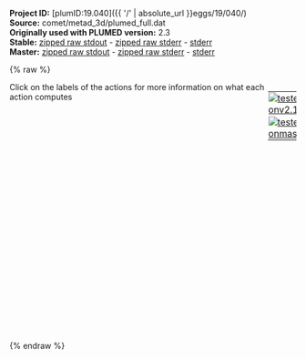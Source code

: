 **Project ID:** [plumID:19.040]({{ '/' | absolute_url }}eggs/19/040/)  
**Source:** comet/metad_3d/plumed_full.dat  
**Originally used with PLUMED version:** 2.3  
**Stable:** [zipped raw stdout](plumed_full.dat.plumed.stdout.txt.zip) - [zipped raw stderr](plumed_full.dat.plumed.stderr.txt.zip) - [stderr](plumed_full.dat.plumed.stderr)  
**Master:** [zipped raw stdout](plumed_full.dat.plumed_master.stdout.txt.zip) - [zipped raw stderr](plumed_full.dat.plumed_master.stderr.txt.zip) - [stderr](plumed_full.dat.plumed_master.stderr)  

{% raw %}
<div style="width: 100%; float:left">
<div style="width: 90%; float:left" id="value_details_data/comet/metad_3d/plumed_full.dat"> Click on the labels of the actions for more information on what each action computes </div>
<div style="width: 10%; float:left"><table><tr><td style="padding:1px"><a href="plumed_full.dat.plumed.stderr"><img src="https://img.shields.io/badge/v2.10-passing-green.svg" alt="tested onv2.10" /></a></td></tr><tr><td style="padding:1px"><a href="plumed_full.dat.plumed_master.stderr"><img src="https://img.shields.io/badge/master-passing-green.svg" alt="tested onmaster" /></a></td></tr></table></div></div>
<pre style="width=97%;">
<b name="data/comet/metad_3d/plumed_full.datphi1" onclick='showPath("data/comet/metad_3d/plumed_full.dat","data/comet/metad_3d/plumed_full.datphi1","data/comet/metad_3d/plumed_full.datphi1","black")'>phi1</b><span style="display:none;" id="data/comet/metad_3d/plumed_full.datphi1">The TORSION action with label <b>phi1</b> calculates the following quantities:<table  align="center" frame="void" width="95%" cellpadding="5%"><tr><td width="5%"><b> Quantity </b>  </td><td width="5%"><b> Type </b>  </td><td><b> Description </b> </td></tr><tr><td width="5%">phi1</td><td width="5%"><font color="black">scalar</font></td><td>the TORSION involving these atoms</td></tr></table></span>: <span class="plumedtooltip" style="color:green">TORSION<span class="right">Calculate a torsional angle. <a href="https://www.plumed.org/doc-master/user-doc/html/_t_o_r_s_i_o_n.html" style="color:green">More details</a><i></i></span></span> <span class="plumedtooltip">ATOMS<span class="right">the four atoms involved in the torsional angle<i></i></span></span>=5,7,9,15
<b name="data/comet/metad_3d/plumed_full.datpsi1" onclick='showPath("data/comet/metad_3d/plumed_full.dat","data/comet/metad_3d/plumed_full.datpsi1","data/comet/metad_3d/plumed_full.datpsi1","black")'>psi1</b><span style="display:none;" id="data/comet/metad_3d/plumed_full.datpsi1">The TORSION action with label <b>psi1</b> calculates the following quantities:<table  align="center" frame="void" width="95%" cellpadding="5%"><tr><td width="5%"><b> Quantity </b>  </td><td width="5%"><b> Type </b>  </td><td><b> Description </b> </td></tr><tr><td width="5%">psi1</td><td width="5%"><font color="black">scalar</font></td><td>the TORSION involving these atoms</td></tr></table></span>: <span class="plumedtooltip" style="color:green">TORSION<span class="right">Calculate a torsional angle. <a href="https://www.plumed.org/doc-master/user-doc/html/_t_o_r_s_i_o_n.html" style="color:green">More details</a><i></i></span></span> <span class="plumedtooltip">ATOMS<span class="right">the four atoms involved in the torsional angle<i></i></span></span>=7,9,15,17
<b name="data/comet/metad_3d/plumed_full.datphi2" onclick='showPath("data/comet/metad_3d/plumed_full.dat","data/comet/metad_3d/plumed_full.datphi2","data/comet/metad_3d/plumed_full.datphi2","black")'>phi2</b><span style="display:none;" id="data/comet/metad_3d/plumed_full.datphi2">The TORSION action with label <b>phi2</b> calculates the following quantities:<table  align="center" frame="void" width="95%" cellpadding="5%"><tr><td width="5%"><b> Quantity </b>  </td><td width="5%"><b> Type </b>  </td><td><b> Description </b> </td></tr><tr><td width="5%">phi2</td><td width="5%"><font color="black">scalar</font></td><td>the TORSION involving these atoms</td></tr></table></span>: <span class="plumedtooltip" style="color:green">TORSION<span class="right">Calculate a torsional angle. <a href="https://www.plumed.org/doc-master/user-doc/html/_t_o_r_s_i_o_n.html" style="color:green">More details</a><i></i></span></span> <span class="plumedtooltip">ATOMS<span class="right">the four atoms involved in the torsional angle<i></i></span></span>=15,17,19,25
<b name="data/comet/metad_3d/plumed_full.datpsi2" onclick='showPath("data/comet/metad_3d/plumed_full.dat","data/comet/metad_3d/plumed_full.datpsi2","data/comet/metad_3d/plumed_full.datpsi2","black")'>psi2</b><span style="display:none;" id="data/comet/metad_3d/plumed_full.datpsi2">The TORSION action with label <b>psi2</b> calculates the following quantities:<table  align="center" frame="void" width="95%" cellpadding="5%"><tr><td width="5%"><b> Quantity </b>  </td><td width="5%"><b> Type </b>  </td><td><b> Description </b> </td></tr><tr><td width="5%">psi2</td><td width="5%"><font color="black">scalar</font></td><td>the TORSION involving these atoms</td></tr></table></span>: <span class="plumedtooltip" style="color:green">TORSION<span class="right">Calculate a torsional angle. <a href="https://www.plumed.org/doc-master/user-doc/html/_t_o_r_s_i_o_n.html" style="color:green">More details</a><i></i></span></span> <span class="plumedtooltip">ATOMS<span class="right">the four atoms involved in the torsional angle<i></i></span></span>=17,19,25,27
<b name="data/comet/metad_3d/plumed_full.datphi3" onclick='showPath("data/comet/metad_3d/plumed_full.dat","data/comet/metad_3d/plumed_full.datphi3","data/comet/metad_3d/plumed_full.datphi3","black")'>phi3</b><span style="display:none;" id="data/comet/metad_3d/plumed_full.datphi3">The TORSION action with label <b>phi3</b> calculates the following quantities:<table  align="center" frame="void" width="95%" cellpadding="5%"><tr><td width="5%"><b> Quantity </b>  </td><td width="5%"><b> Type </b>  </td><td><b> Description </b> </td></tr><tr><td width="5%">phi3</td><td width="5%"><font color="black">scalar</font></td><td>the TORSION involving these atoms</td></tr></table></span>: <span class="plumedtooltip" style="color:green">TORSION<span class="right">Calculate a torsional angle. <a href="https://www.plumed.org/doc-master/user-doc/html/_t_o_r_s_i_o_n.html" style="color:green">More details</a><i></i></span></span> <span class="plumedtooltip">ATOMS<span class="right">the four atoms involved in the torsional angle<i></i></span></span>=25,27,29,35
<b name="data/comet/metad_3d/plumed_full.datpsi3" onclick='showPath("data/comet/metad_3d/plumed_full.dat","data/comet/metad_3d/plumed_full.datpsi3","data/comet/metad_3d/plumed_full.datpsi3","black")'>psi3</b><span style="display:none;" id="data/comet/metad_3d/plumed_full.datpsi3">The TORSION action with label <b>psi3</b> calculates the following quantities:<table  align="center" frame="void" width="95%" cellpadding="5%"><tr><td width="5%"><b> Quantity </b>  </td><td width="5%"><b> Type </b>  </td><td><b> Description </b> </td></tr><tr><td width="5%">psi3</td><td width="5%"><font color="black">scalar</font></td><td>the TORSION involving these atoms</td></tr></table></span>: <span class="plumedtooltip" style="color:green">TORSION<span class="right">Calculate a torsional angle. <a href="https://www.plumed.org/doc-master/user-doc/html/_t_o_r_s_i_o_n.html" style="color:green">More details</a><i></i></span></span> <span class="plumedtooltip">ATOMS<span class="right">the four atoms involved in the torsional angle<i></i></span></span>=27,29,35,37

<span class="plumedtooltip" style="color:green">PRINT<span class="right">Print quantities to a file. <a href="https://www.plumed.org/doc-master/user-doc/html/_p_r_i_n_t.html" style="color:green">More details</a><i></i></span></span> <span class="plumedtooltip">STRIDE<span class="right"> the frequency with which the quantities of interest should be output<i></i></span></span>=1 <span class="plumedtooltip">ARG<span class="right">the labels of the values that you would like to print to the file<i></i></span></span>=<b name="data/comet/metad_3d/plumed_full.datphi1">phi1</b>,<b name="data/comet/metad_3d/plumed_full.datpsi1">psi1</b>,<b name="data/comet/metad_3d/plumed_full.datphi2">phi2</b>,<b name="data/comet/metad_3d/plumed_full.datpsi2">psi2</b>,<b name="data/comet/metad_3d/plumed_full.datphi3">phi3</b>,<b name="data/comet/metad_3d/plumed_full.datpsi3">psi3</b> <span class="plumedtooltip">FILE<span class="right">the name of the file on which to output these quantities<i></i></span></span>=COLVAR_FULL

<span style="display:none;" id="data/comet/metad_3d/plumed_full.dat">The PRINT action with label <b></b> calculates something</span><span class="plumedtooltip" style="color:green">ENDPLUMED<span class="right">Terminate plumed input. <a href="https://www.plumed.org/doc-master/user-doc/html/_e_n_d_p_l_u_m_e_d.html" style="color:green">More details</a><i></i></span></span><span style="color:blue" class="comment">
</span></pre>
{% endraw %}
